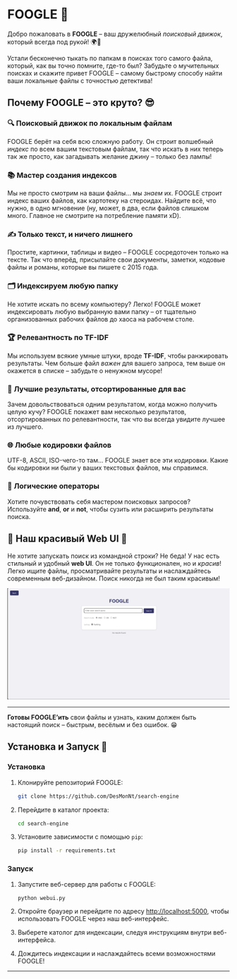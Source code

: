# FOOGLE 🚀

Добро пожаловать в **FOOGLE** – ваш дружелюбный *поисковый движок*, который всегда под рукой! 🌍📂

Устали бесконечно тыкать по папкам в поисках того самого файла, который, как вы точно помните, где-то был? Забудьте о мучительных поисках и скажите привет FOOGLE – самому быстрому способу найти ваши локальные файлы с точностью детектива!

## Почему FOOGLE – это круто? 😎

### 🔍 **Поисковый движок по локальным файлам**
FOOGLE берёт на себя всю сложную работу. Он строит волшебный *индекс* по всем вашим текстовым файлам, так что искать в них теперь так же просто, как загадывать желание джину – только без лампы!

### 📚 **Мастер создания индексов**
Мы не просто смотрим на ваши файлы... мы *знаем* их. FOOGLE строит индекс ваших файлов, как картотеку на стероидах. Найдите всё, что нужно, в одно мгновение (ну, может, в два, если файлов слишком много. Главное не смотрите на потребление памяти xD).

### ✍️ **Только текст, и ничего лишнего**
Простите, картинки, таблицы и видео – FOOGLE сосредоточен только на тексте. Так что вперёд, присылайте свои документы, заметки, кодовые файлы и романы, которые вы пишете с 2015 года.

### 🗂️ **Индексируем любую папку**
Не хотите искать по всему компьютеру? Легко! FOOGLE может индексировать любую выбранную вами папку – от тщательно организованных рабочих файлов до хаоса на рабочем столе.

### 🏆 **Релевантность по TF-IDF**
Мы используем всякие умные штуки, вроде **TF-IDF**, чтобы ранжировать результаты. Чем больше файл *важен* для вашего запроса, тем выше он окажется в списке – забудьте о ненужном мусоре!

### 📜 **Лучшие результаты, отсортированные для вас**
Зачем довольствоваться одним результатом, когда можно получить целую кучу? FOOGLE покажет вам несколько результатов, отсортированных по релевантности, так что вы всегда увидите лучшее из лучшего.

### 🌐 **Любые кодировки файлов**
UTF-8, ASCII, ISO-чего-то там... FOOGLE знает все эти кодировки. Какие бы кодировки ни были у ваших текстовых файлов, мы справимся.

### 🧠 **Логические операторы**
Хотите почувствовать себя мастером поисковых запросов? Используйте **and**, **or** и **not**, чтобы сузить или расширить результаты поиска.

## 🎨 Наш красивый Web UI 🌈

Не хотите запускать поиск из командной строки? Не беда! У нас есть стильный и удобный **web UI**. Он не только функционален, но и *красив*! Легко ищите файлы, просматривайте результаты и наслаждайтесь современным веб-дизайном. Поиск никогда не был таким красивым!

![Скриншот веб-интерфейса FOOGLE](images/screenshot.png)

---

**Готовы FOOGLE’ить** свои файлы и узнать, каким должен быть настоящий поиск – быстрым, весёлым и без ошибок. 😁

## Установка и Запуск 🚀

### Установка

1. Клонируйте репозиторий FOOGLE:
    ```bash
    git clone https://github.com/DesMonNt/search-engine
    ```

2. Перейдите в каталог проекта:
    ```bash
    cd search-engine
    ```

3. Установите зависимости с помощью `pip`:
    ```bash
    pip install -r requirements.txt
    ```

### Запуск

1. Запустите веб-сервер для работы с FOOGLE:
    ```bash
    python webui.py
    ```

2. Откройте браузер и перейдите по адресу [http://localhost:5000](http://localhost:5000), чтобы использовать FOOGLE через наш веб-интерфейс.

3. Выберете католог для индексации, следуя инструкциям внутри веб-интерфейса.
4. Дождитесь индексации и наслаждайтесь всеми возможностями FOOGLE!

---
